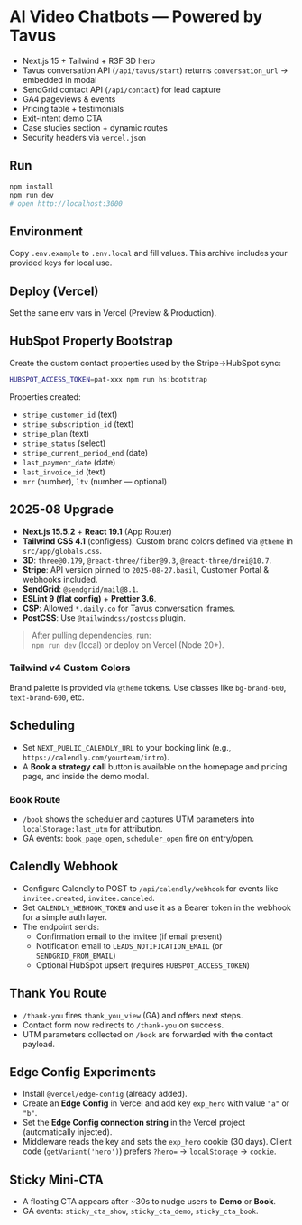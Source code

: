 # AI Video Chatbots — Powered by Tavus

- Next.js 15 + Tailwind + R3F 3D hero
- Tavus conversation API (`/api/tavus/start`) returns `conversation_url` → embedded in modal
- SendGrid contact API (`/api/contact`) for lead capture
- GA4 pageviews & events
- Pricing table + testimonials
- Exit-intent demo CTA
- Case studies section + dynamic routes
- Security headers via `vercel.json`

## Run

```bash
npm install
npm run dev
# open http://localhost:3000
```

## Environment

Copy `.env.example` to `.env.local` and fill values. This archive includes your provided keys for local use.

## Deploy (Vercel)

Set the same env vars in Vercel (Preview & Production).


## HubSpot Property Bootstrap

Create the custom contact properties used by the Stripe→HubSpot sync:
```bash
HUBSPOT_ACCESS_TOKEN=pat-xxx npm run hs:bootstrap
```
Properties created:
- `stripe_customer_id` (text)
- `stripe_subscription_id` (text)
- `stripe_plan` (text)
- `stripe_status` (select)
- `stripe_current_period_end` (date)
- `last_payment_date` (date)
- `last_invoice_id` (text)
- `mrr` (number), `ltv` (number — optional)


## 2025-08 Upgrade

- **Next.js 15.5.2** + **React 19.1** (App Router)
- **Tailwind CSS 4.1** (configless). Custom brand colors defined via `@theme` in `src/app/globals.css`.
- **3D**: `three@0.179`, `@react-three/fiber@9.3`, `@react-three/drei@10.7`.
- **Stripe**: API version pinned to `2025-08-27.basil`, Customer Portal & webhooks included.
- **SendGrid**: `@sendgrid/mail@8.1`.
- **ESLint 9 (flat config)** + **Prettier 3.6**.
- **CSP**: Allowed `*.daily.co` for Tavus conversation iframes.
- **PostCSS**: Use `@tailwindcss/postcss` plugin.

> After pulling dependencies, run:  
> `npm run dev` (local) or deploy on Vercel (Node 20+).

### Tailwind v4 Custom Colors
Brand palette is provided via `@theme` tokens. Use classes like `bg-brand-600`, `text-brand-600`, etc.


## Scheduling
- Set `NEXT_PUBLIC_CALENDLY_URL` to your booking link (e.g., `https://calendly.com/yourteam/intro`).
- A **Book a strategy call** button is available on the homepage and pricing page, and inside the demo modal.


### Book Route
- `/book` shows the scheduler and captures UTM parameters into `localStorage:last_utm` for attribution.
- GA events: `book_page_open`, `scheduler_open` fire on entry/open.


## Calendly Webhook
- Configure Calendly to POST to `/api/calendly/webhook` for events like `invitee.created`, `invitee.canceled`.
- Set `CALENDLY_WEBHOOK_TOKEN` and use it as a Bearer token in the webhook for a simple auth layer.
- The endpoint sends:
  - Confirmation email to the invitee (if email present)
  - Notification email to `LEADS_NOTIFICATION_EMAIL` (or `SENDGRID_FROM_EMAIL`)
  - Optional HubSpot upsert (requires `HUBSPOT_ACCESS_TOKEN`)

## Thank You Route
- `/thank-you` fires `thank_you_view` (GA) and offers next steps.
- Contact form now redirects to `/thank-you` on success.
- UTM parameters collected on `/book` are forwarded with the contact payload.


## Edge Config Experiments
- Install `@vercel/edge-config` (already added).
- Create an **Edge Config** in Vercel and add key `exp_hero` with value `"a"` or `"b"`.
- Set the **Edge Config connection string** in the Vercel project (automatically injected).
- Middleware reads the key and sets the `exp_hero` cookie (30 days). Client code (`getVariant('hero')`) prefers `?hero=` → `localStorage` → `cookie`.


## Sticky Mini-CTA
- A floating CTA appears after ~30s to nudge users to **Demo** or **Book**.
- GA events: `sticky_cta_show`, `sticky_cta_demo`, `sticky_cta_book`.
